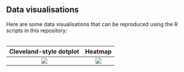 
## Data visualisations

Here are some data visualisations that can be reproduced using the R scripts in this repository:
<br>
<br>


Cleveland-style dotplot             |  Heatmap
:-------------------------:|:-------------------------:
![](https://github.com/cat-lord/crime_analysis/blob/master/data_visualisations/images/dotplot.png)  |  ![](https://github.com/cat-lord/crime_analysis/blob/master/data_visualisations/images/calendar_heatmap.png)

